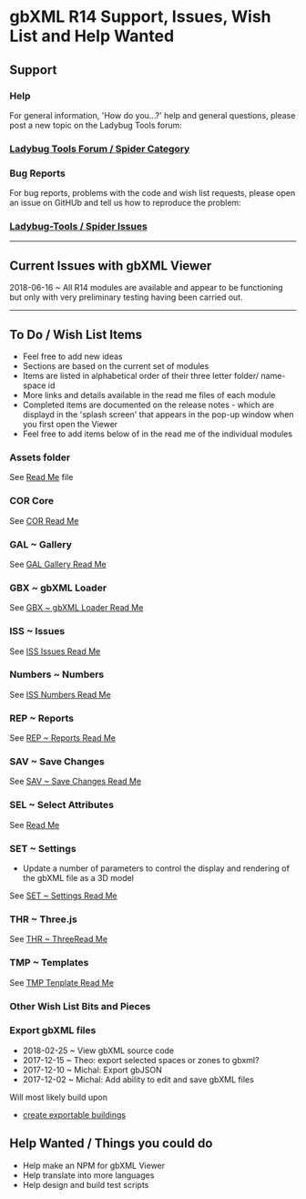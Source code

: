 
# gbXML R14 Support, Issues, Wish List and Help Wanted

## Support

### Help

For general information, 'How do you...?' help and general questions, please post a new topic on the Ladybug Tools forum:

### [Ladybug Tools Forum / Spider Category]( http://discourse.ladybug.tools/c/spider)


### Bug Reports

For bug reports, problems with the code and wish list requests, please open an issue on GitHUb and tell us how to reproduce the problem:

### [Ladybug-Tools / Spider Issues]( https://github.com/ladybug-tools/spider/issues )

***

## Current Issues with gbXML Viewer

2018-06-16 ~ All R14 modules are available and appear to be functioning but only with very preliminary testing having been carried out.


***

## To Do / Wish List Items

* Feel free to add new ideas
* Sections are based on the current set of modules
* Items are listed in alphabetical order of their three letter folder/ name-space id
* More links and details available in the read me files of each module
* Completed items are documented on the release notes - which are displayd in the 'splash screen' that appears in the pop-up window when you first open the Viewer
* Feel free to add items below of in the read me of the individual modules

### Assets folder

See [Read Me]( http://www.ladybug.tools/spider/#gbxml-viewer/r14/assets/README.md ) file


### COR Core

See [COR Read Me]( http://www.ladybug.tools/spider/index.html#gbxml-viewer/r14/gv-cor-core/README.md )


### GAL ~ Gallery

See [GAL Gallery Read Me]( http://www.ladybug.tools/spider/index.html#gbxml-viewer/r14/gv-gal-gallery/README.md )


### GBX ~ gbXML Loader 

See [GBX ~ gbXML Loader Read Me]( http://www.ladybug.tools/spider/index.html#gbxml-viewer/r14/gv-gbx-gbxml-loader/README.md )


### ISS ~ Issues

See [ISS Issues Read Me]( http://www.ladybug.tools/spider/index.html#gbxml-viewer/r14/gv-iss-issues/README.md )

### Numbers ~ Numbers

See [ISS Numbers Read Me]( http://www.ladybug.tools/spider/index.html#gbxml-viewer/r14/gv-iss-numbers/README.md )


### REP ~ Reports

See [REP ~ Reports Read Me]( http://www.ladybug.tools/spider/index.html#gbxml-viewer/r14/gv-rep-reports/README.md )


### SAV ~ Save Changes

See [SAV ~ Save Changes Read Me]( http://www.ladybug.tools/spider/index.html#gbxml-viewer/r14/gv-sav-save-changes/README.md )


### SEL ~ Select Attributes

See [Read Me]( http://www.ladybug.tools/spider/index.html#gbxml-viewer/r14/gv-sel-select-attributes/README.md )


### SET ~ Settings

* Update a number of parameters to control the display and rendering of the gbXML file as a 3D model

See [SET ~ Settings Read Me]( http://www.ladybug.tools/spider/index.html#gbxml-viewer/r14/gv-set-settings/README.md )



### THR ~ Three.js

See [THR ~ ThreeRead Me]( http://www.ladybug.tools/spider/index.html#gbxml-viewer/r14/gv-thr-three/README.md )


### TMP ~ Templates

See [TMP Tenplate Read Me]( http://www.ladybug.tools/spider/index.html#gbxml-viewer/r14/gv-tmp-template/README.md )



### Other Wish List Bits and Pieces


### Export gbXML files

* 2018-02-25 ~ View gbXML source code
* 2017-12-15 ~ Theo: export selected spaces or zones to gbxml?
* 2017-12-10 ~ Michal: Export gbJSON
* 2017-12-02 ~ Michal: Add ability to edit and save gbXML files

Will most likely build upon

* [create exportable buildings]( https://github.com/ladybug-tools/spider/tree/master/cookbook/07-create-exportable-buildings )


## Help Wanted / Things you could do

* Help make an NPM for gbXML Viewer
* Help translate into more languages
* Help design and build test scripts
